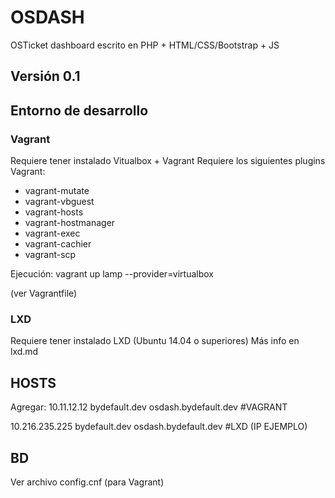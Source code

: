 # OSDASH #
OSTicket dashboard escrito en PHP + HTML/CSS/Bootstrap + JS

## Versión 0.1 ##

## Entorno de desarrollo ##
### Vagrant ###
Requiere tener instalado Vitualbox + Vagrant
Requiere los siguientes plugins Vagrant:
- vagrant-mutate 
- vagrant-vbguest 
- vagrant-hosts 
- vagrant-hostmanager 
- vagrant-exec 
- vagrant-cachier
- vagrant-scp

Ejecución: 
vagrant up lamp --provider=virtualbox

(ver Vagrantfile)


### LXD ###
Requiere tener instalado LXD (Ubuntu 14.04 o superiores)
Más info en lxd.md

## HOSTS ##
Agregar:
10.11.12.12 bydefault.dev osdash.bydefault.dev #VAGRANT

10.216.235.225 bydefault.dev osdash.bydefault.dev #LXD (IP EJEMPLO)

## BD ##
Ver archivo config.cnf (para Vagrant)